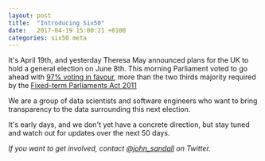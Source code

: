 ```yaml
---
layout: post
title:  "Introducing Six50"
date:   2017-04-19 15:00:21 +0100
categories: six50 meta
---
```


It's April 19th, and yesterday Theresa May announced plans for the UK to hold a general election on June 8th. This morning Parliament voted to go ahead with [97% voting in favour](hansard-results), more than the two thirds majority required by the [Fixed-term Parliaments Act 2011](fixed-term-act)

We are a group of data scientists and software engineers who want to bring transparency to the data surrounding this next election.

It's early days, and we don't yet have a concrete direction, but stay tuned and watch out for updates over the next 50 days.

_If you want to get involved, contact [@john_sandall](john-twitter) on Twitter._

[fixed-term-act]: http://www.legislation.gov.uk/ukpga/2011/14
[john-twitter]: https://twitter.com/john_sandall
[hansard-results]: https://hansard.parliament.uk/Commons/2017-04-19/division/BE856226-DD6B-4409-9462-D8D910F942D1/EarlyParliamentaryGeneralElection?outputType=Names
